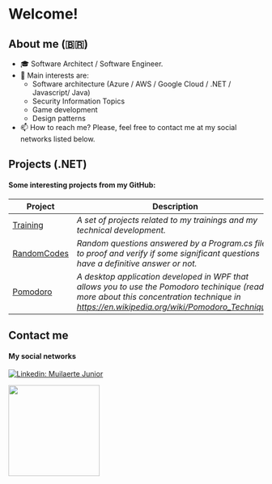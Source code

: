 # Welcome!


## About me (🇧🇷)  
- 🎓 Software Architect / Software Engineer.
- 💼 Main interests are: 
  - Software architecture (Azure / AWS / Google Cloud / .NET / Javascript/ Java)
  - Security Information Topics
  - Game development
  - Design patterns
- 📫 How to reach me? Please, feel free to contact me at my social networks listed below.

## Projects (.NET)

#### Some interesting projects from my GitHub:

| Project  | Description |
|-----|------|
| [Training](https://github.com/MuilaerteJunior/Training)                                 | _A set of projects related to my trainings and my technical development._ |
| [RandomCodes](https://github.com/MuilaerteJunior/RandomCodes) | _Random questions answered by a Program.cs file to proof and verify if some significant questions have a definitive answer or not._                             |
| [Pomodoro](https://github.com/MuilaerteJunior/Pomodoro) | _A desktop application developed in WPF that allows you to use the Pomodoro techinique (read more about this concentration technique in https://en.wikipedia.org/wiki/Pomodoro_Technique)_          

## Contact me
#### My social networks
[![Linkedin: Muilaerte Junior](https://img.shields.io/badge/-Muilaerte-blue?style=flat-square&logo=Linkedin&logoColor=white&link=https://www.linkedin.com/in/muilaerte-junior/)]([my-profile](https://www.linkedin.com/in/muilaerte-junior/))


<a href="https://github.com/MuilaerteJunior">
  <img height="180em" src="https://github-readme-stats.vercel.app/api?username=MuilaerteJunior&theme=merko&show_icons=true" />
</a>